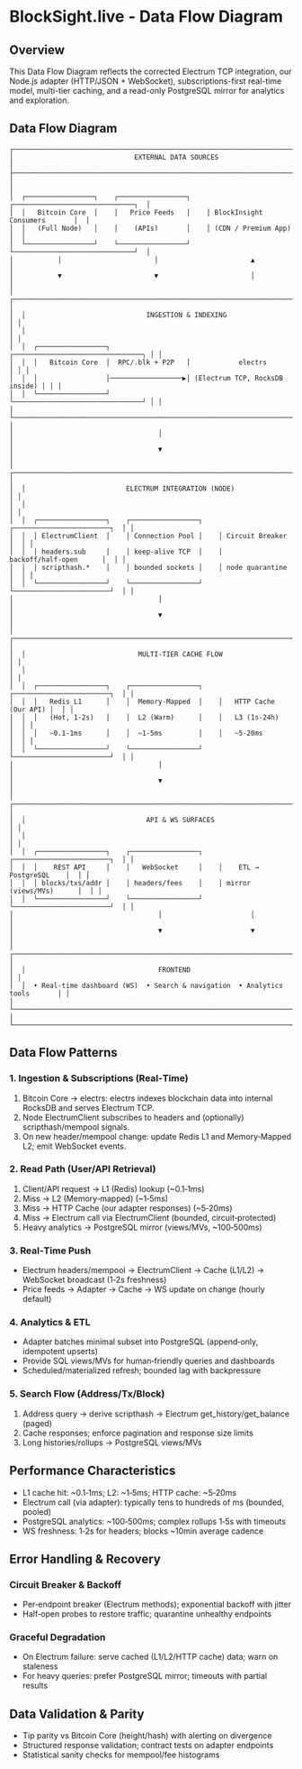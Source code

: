 # BlockSight.live - Data Flow Diagram

## Overview

This Data Flow Diagram reflects the corrected Electrum TCP integration, our Node.js adapter (HTTP/JSON + WebSocket), subscriptions-first real-time model, multi-tier caching, and a read-only PostgreSQL mirror for analytics and exploration.

## Data Flow Diagram

```
┌─────────────────────────────────────────────────────────────────────────────────┐
│                              EXTERNAL DATA SOURCES                              │
├─────────────────────────────────────────────────────────────────────────────────┤
│                                                                                 │
│  ┌─────────────────┐    ┌─────────────────┐    ┌──────────────────────────────┐  │
│  │   Bitcoin Core  │    │   Price Feeds   │    │ BlockInsight Consumers       │  │
│  │   (Full Node)   │    │    (APIs)       │    │ (CDN / Premium App)          │  │
│  └─────────────────┘    └─────────────────┘    └──────────────────────────────┘  │
│           │                       │                       ▲                      │
│           ▼                       ▼                       │                      │
│  ┌────────────────────────────────────────────────────────────────────────────┐ │
│  │                              INGESTION & INDEXING                          │ │
│  │                                                                            │ │
│  │  ┌─────────────────┐                    ┌────────────────────────────────┐ │ │
│  │  │   Bitcoin Core  │  RPC/.blk + P2P   │            electrs             │ │ │
│  │  │                 │──────────────────▶│ (Electrum TCP, RocksDB inside) │ │ │
│  │  └─────────────────┘                    └────────────────────────────────┘ │ │
│  └────────────────────────────────────────────────────────────────────────────┘ │
│                                    │                                            │
│                                    ▼                                            │
│  ┌────────────────────────────────────────────────────────────────────────────┐ │
│  │                         ELECTRUM INTEGRATION (NODE)                         │ │
│  │                                                                            │ │
│  │  ┌─────────────────┐    ┌─────────────────┐    ┌────────────────────────┐  │ │
│  │  │ ElectrumClient  │    │ Connection Pool │    │ Circuit Breaker        │  │ │
│  │  │ headers.sub     │    │ keep‑alive TCP  │    │ backoff/half‑open      │  │ │
│  │  │ scripthash.*    │    │ bounded sockets │    │ node quarantine        │  │ │
│  │  └─────────────────┘    └─────────────────┘    └────────────────────────┘  │ │
│                                    │                                            │
│                                    ▼                                            │
│  ┌────────────────────────────────────────────────────────────────────────────┐ │
│  │                            MULTI‑TIER CACHE FLOW                           │ │
│  │                                                                            │ │
│  │  ┌─────────────────┐    ┌─────────────────┐    ┌────────────────────────┐  │ │
│  │  │   Redis L1      │    │  Memory‑Mapped  │    │   HTTP Cache (Our API) │  │ │
│  │  │   (Hot, 1‑2s)   │    │  L2 (Warm)      │    │   L3 (1s‑24h)          │  │ │
│  │  │   ~0.1‑1ms      │    │  ~1‑5ms         │    │   ~5‑20ms               │  │ │
│  │  └─────────────────┘    └─────────────────┘    └────────────────────────┘  │ │
│                                    │                                            │
│                                    ▼                                            │
│  ┌────────────────────────────────────────────────────────────────────────────┐ │
│  │                              API & WS SURFACES                              │ │
│  │                                                                            │ │
│  │  ┌─────────────────┐    ┌─────────────────┐    ┌────────────────────────┐  │ │
│  │  │    REST API     │    │   WebSocket     │    │    ETL → PostgreSQL    │  │ │
│  │  │ blocks/txs/addr │    │ headers/fees    │    │ mirror (views/MVs)      │  │ │
│  │  └─────────────────┘    └─────────────────┘    └────────────────────────┘  │ │
│                                    │                      │                     │
│                                    ▼                      ▼                     │
│  ┌────────────────────────────────────────────────────────────────────────────┐ │
│  │                                 FRONTEND                                   │ │
│  │  • Real‑time dashboard (WS)  • Search & navigation  • Analytics tools       │ │
│  └────────────────────────────────────────────────────────────────────────────┘ │
└─────────────────────────────────────────────────────────────────────────────────┘
```

## Data Flow Patterns

### 1. Ingestion & Subscriptions (Real‑Time)
1. Bitcoin Core → electrs: electrs indexes blockchain data into internal RocksDB and serves Electrum TCP.
2. Node ElectrumClient subscribes to headers and (optionally) scripthash/mempool signals.
3. On new header/mempool change: update Redis L1 and Memory‑Mapped L2; emit WebSocket events.

### 2. Read Path (User/API Retrieval)
1. Client/API request → L1 (Redis) lookup (~0.1‑1ms)
2. Miss → L2 (Memory‑mapped) (~1‑5ms)
3. Miss → HTTP Cache (our adapter responses) (~5‑20ms)
4. Miss → Electrum call via ElectrumClient (bounded, circuit‑protected)
5. Heavy analytics → PostgreSQL mirror (views/MVs, ~100‑500ms)

### 3. Real‑Time Push
- Electrum headers/mempool → ElectrumClient → Cache (L1/L2) → WebSocket broadcast (1‑2s freshness)
- Price feeds → Adapter → Cache → WS update on change (hourly default)

### 4. Analytics & ETL
- Adapter batches minimal subset into PostgreSQL (append‑only, idempotent upserts)
- Provide SQL views/MVs for human‑friendly queries and dashboards
- Scheduled/materialized refresh; bounded lag with backpressure

### 5. Search Flow (Address/Tx/Block)
1. Address query → derive scripthash → Electrum get_history/get_balance (paged)
2. Cache responses; enforce pagination and response size limits
3. Long histories/rollups → PostgreSQL views/MVs

## Performance Characteristics

- L1 cache hit: ~0.1‑1ms; L2: ~1‑5ms; HTTP cache: ~5‑20ms
- Electrum call (via adapter): typically tens to hundreds of ms (bounded, pooled)
- PostgreSQL analytics: ~100‑500ms; complex rollups 1‑5s with timeouts
- WS freshness: 1‑2s for headers; blocks ~10min average cadence

## Error Handling & Recovery

### Circuit Breaker & Backoff
- Per‑endpoint breaker (Electrum methods); exponential backoff with jitter
- Half‑open probes to restore traffic; quarantine unhealthy endpoints

### Graceful Degradation
- On Electrum failure: serve cached (L1/L2/HTTP cache) data; warn on staleness
- For heavy queries: prefer PostgreSQL mirror; timeouts with partial results

## Data Validation & Parity
- Tip parity vs Bitcoin Core (height/hash) with alerting on divergence
- Structured response validation; contract tests on adapter endpoints
- Statistical sanity checks for mempool/fee histograms
